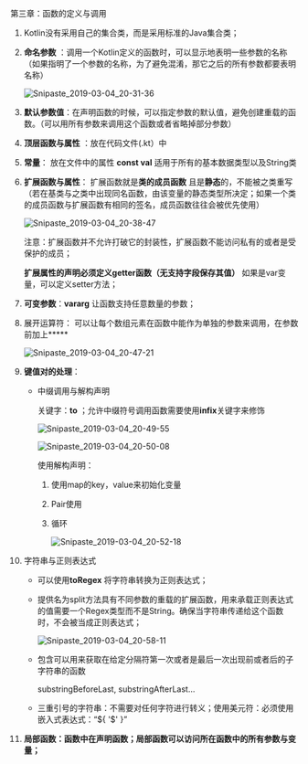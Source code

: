 第三章：函数的定义与调用

1. Kotlin没有采用自己的集合类，而是采用标准的Java集合类；

2. **命名参数** ：调用一个Kotlin定义的函数时，可以显示地表明一些参数的名称（如果指明了一个参数的名称，为了避免混淆，那它之后的所有参数都要表明名称）

   ![Snipaste_2019-03-04_20-31-36](C:\Users\chris\Downloads\Snipaste_2019-03-04_20-31-36.png)

3. **默认参数值**：在声明函数的时候，可以指定参数的默认值，避免创建重载的函数。（可以用所有参数来调用这个函数或者省略掉部分参数）

4. **顶层函数与属性** ：放在代码文件(.kt）中

5. **常量**： 放在文件中的属性 **const val**  适用于所有的基本数据类型以及String类

6. **扩展函数与属性**： 扩展函数就是**类的成员函数** 且是**静态**的，不能被之类重写（若在基类与之类中出现同名函数，由该变量的静态类型所决定；如果一个类的成员函数与扩展函数有相同的签名，成员函数往往会被优先使用）

   ![Snipaste_2019-03-04_20-38-47](C:\Users\chris\Downloads\Snipaste_2019-03-04_20-38-47.png)

   注意：扩展函数并不允许打破它的封装性，扩展函数不能访问私有的或者是受保护的成员；

   **扩展属性的声明必须定义getter函数（无支持字段保存其值）** 如果是var变量，可以定义setter方法；

7. **可变参数**：**vararg** 让函数支持任意数量的参数；

8. 展开运算符： 可以让每个数组元素在函数中能作为单独的参数来调用，在参数前加上***** 

   ![Snipaste_2019-03-04_20-47-21](C:\Users\chris\Downloads\Snipaste_2019-03-04_20-47-21.png)

9. **键值对的处理**：

   * 中缀调用与解构声明

     关键字：**to** ；允许中缀符号调用函数需要使用**infix**关键字来修饰

     ![Snipaste_2019-03-04_20-49-55](C:\Users\chris\Downloads\Snipaste_2019-03-04_20-49-55.png)

     ![Snipaste_2019-03-04_20-50-08](C:\Users\chris\Downloads\Snipaste_2019-03-04_20-50-08.png)

     使用解构声明：

     1. 使用map的key，value来初始化变量

     2. Pair使用

     3. 循环

        ![Snipaste_2019-03-04_20-52-18](C:\Users\chris\Downloads\Snipaste_2019-03-04_20-52-18.png)

10. 字符串与正则表达式

    * 可以使用**toRegex** 将字符串转换为正则表达式；

    * 提供名为split方法具有不同参数的重载的扩展函数，用来承载正则表达式的值需要一个Regex类型而不是String。确保当字符串传递给这个函数时，不会被当成正则表达式；

      ![Snipaste_2019-03-04_20-58-11](C:\Users\chris\Downloads\Snipaste_2019-03-04_20-58-11.png)

    * 包含可以用来获取在给定分隔符第一次或者是最后一次出现前或者后的子字符串的函数

      substringBeforeLast, substringAfterLast...

    * 三重引号的字符串：不需要对任何字符进行转义；使用美元符：必须使用嵌入式表达式：“${ '$' }”

11. **局部函数：函数中在声明函数；局部函数可以访问所在函数中的所有参数与变量；** 